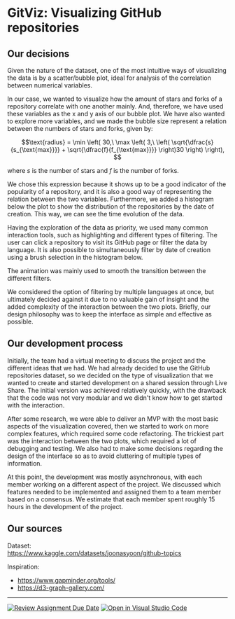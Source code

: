 
# GitViz: Visualizing GitHub repositories

## Our decisions

Given the nature of the dataset, one of the most intuitive ways of visualizing the data is by a scatter/bubble plot, ideal for analysis of the correlation between numerical variables.

In our case, we wanted to visualize how the amount of stars and forks of a repository correlate with one another mainly. And, therefore, we have used these variables as the x and y axis of our bubble plot. We have also wanted to explore more variables, and we made the bubble size represent a relation between the numbers of stars and forks, given by:

$$\text{radius} = \min \left( 30,\ \max \left( 3,\ \left( \sqrt{\dfrac{s}{s_{\text{max}}}} + \sqrt{\dfrac{f}{f_{\text{max}}}} \right)30 \right) \right), $$

where $s$ is the number of stars and $f$ is the number of forks.

We chose this expression because it shows up to be a good indicator of the popularity of a repository, and it is also a good way of representing the relation between the two variables. Furthermore, we added a histogram below the plot to show the distribution of the repositories by the date of creation. This way, we can see the time evolution of the data.

Having the exploration of the data as priority, we used many common interaction tools, such as highlighting and different types of filtering. The user can click a repository to visit its GitHub page or filter the data by language. It is also possible to simultaneously filter by date of creation using a brush selection in the histogram below.

The animation was mainly used to smooth the transition between the different filters.

We considered the option of filtering by multiple languages at once, but ultimately decided against it due to no valuable gain of insight and the added complexity of the interaction between the two plots. Briefly, our design philosophy was to keep the interface as simple and effective as possible.

## Our development process

Initially, the team had a virtual meeting to discuss the project and the different ideas that we had. We had already decided to use the GitHub repositories dataset, so we decided on the type of visualization that we wanted to create and started development on a shared session through Live Share. The initial version was achieved relatively quickly, with the drawback that the code was not very modular and we didn't know how to get started with the interaction.

After some research, we were able to deliver an MVP with the most basic aspects of the visualization covered, then we started to work on more complex features, which required some code refactoring. The trickiest part was the interaction between the two plots, which required a lot of debugging and testing. We also had to make some decisions regarding the design of the interface so as to avoid cluttering of multiple types of information.

At this point, the development was mostly asynchronous, with each member working on a different aspect of the project. We discussed which features needed to be implemented and assigned them to a team member based on a consensus. We estimate that each member spent roughly 15 hours in the development of the project.

## Our sources

Dataset: \
https://www.kaggle.com/datasets/joonasyoon/github-topics

Inspiration:
* https://www.gapminder.org/tools/
* https://d3-graph-gallery.com/

---
[![Review Assignment Due Date](https://classroom.github.com/assets/deadline-readme-button-24ddc0f5d75046c5622901739e7c5dd533143b0c8e959d652212380cedb1ea36.svg)](https://classroom.github.com/a/CxFZefIP)
[![Open in Visual Studio Code](https://classroom.github.com/assets/open-in-vscode-718a45dd9cf7e7f842a935f5ebbe5719a5e09af4491e668f4dbf3b35d5cca122.svg)](https://classroom.github.com/online_ide?assignment_repo_id=10959651&assignment_repo_type=AssignmentRepo)
